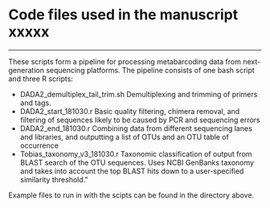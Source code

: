 # Code files used in the manuscript  **xxxxx**      
___

These scripts form a pipeline for processing metabarcoding data from next-generation sequencing platforms. The pipeline consists of one bash script and three R scripts:  

 *  DADA2_demultiplex_tail_trim.sh  Demultiplexing and trimming of primers and tags.
 *  DADA2_start_181030.r   Basic quality filtering, chimera removal, and filtering of sequences likely to be caused by PCR and sequencing errors
 *  DADA2_end_181030.r   Combining data from different sequencing lanes and libraries, and outputting a list of OTUs and an OTU table of occurrence
 *  Tobias_taxonomy_v3_181030.r   Taxonomic classification of output from BLAST search of the OTU sequences. Uses NCBI GenBanks taxonomy and takes into account the top BLAST hits down to a user-specified similarity threshold."  
 
 Example files to run in with the scipts can be found in the directory above.  